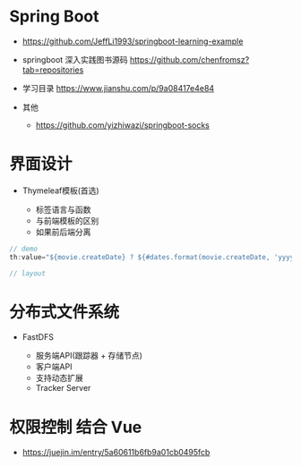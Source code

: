 # Spring Boot

- <https://github.com/JeffLi1993/springboot-learning-example>
- springboot 深入实践图书源码 <https://github.com/chenfromsz?tab=repositories>
- 学习目录 <https://www.jianshu.com/p/9a08417e4e84>
- 其他

  - <https://github.com/yizhiwazi/springboot-socks>

# 界面设计

- Thymeleaf模板(首选)

  - 标签语言与函数
  - 与前端模板的区别
  - 如果前后端分离

```java
// demo
th:value="${movie.createDate} ? ${#dates.format(movie.createDate, 'yyyy-MM-dd')} : ''"

// layout
```

# 分布式文件系统

- FastDFS

  - 服务端API(跟踪器 + 存储节点)
  - 客户端API
  - 支持动态扩展
  - Tracker Server

# 权限控制 结合 Vue

- <https://juejin.im/entry/5a60611b6fb9a01cb0495fcb>
